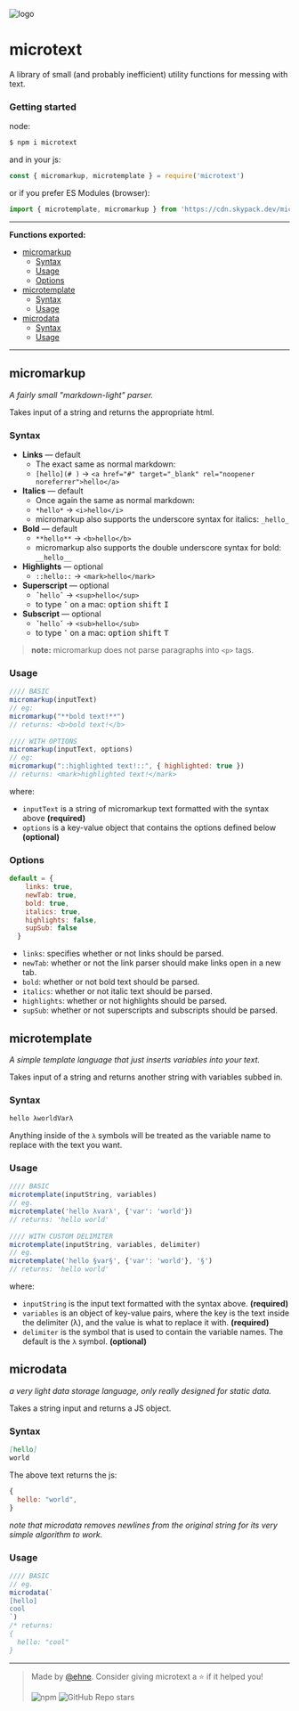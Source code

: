   
  
<p>
  <img alt="logo" src="https://gitcdn.xyz/repo/ehne/microtext/main/assets/microtext.png" align="center" />
</p>
  
#  microtext
  
A library of small (and probably inefficient) utility functions for messing with text.
  
###  Getting started
  
  
node:
```bash
$ npm i microtext
```
  
and in your js:
```js
const { micromarkup, microtemplate } = require('microtext')
```
  
or if you prefer ES Modules (browser):
```js
import { microtemplate, micromarkup } from 'https://cdn.skypack.dev/microtext';
```
  
---
  
**Functions exported:**
  
  
- [micromarkup](#micromarkup )
  - [Syntax](#syntax )
  - [Usage](#usage )
  - [Options](#options )
- [microtemplate](#microtemplate )
  - [Syntax](#syntax-1 )
  - [Usage](#usage-1 )
- [microdata](#microdata )
  - [Syntax](#syntax-2 )
  - [Usage](#usage-2 )
  
---
  
##  micromarkup
  
*A fairly small "markdown-light" parser.*
  
Takes input of a string and returns the appropriate html.
  
###  Syntax
  
- **Links** — default
  - The exact same as normal markdown: 
  - `[hello](# )` → `<a href="#" target="_blank" rel="noopener noreferrer">hello</a>`
- **Italics** — default
  - Once again the same as normal markdown:
  - `*hello*` → `<i>hello</i>`
  - micromarkup also supports the underscore syntax for italics: `_hello_`
- **Bold** — default
  - `**hello**` → `<b>hello</b>`
  - micromarkup also supports the double underscore syntax for bold: `__hello__`
- **Highlights** — optional
  - `::hello::` → `<mark>hello</mark>`
- **Superscript** — optional
  - `ˆhelloˆ` → `<sup>hello</sup>`
  - to type `ˆ` on a mac: <kbd>option</kbd> <kbd>shift</kbd> <kbd>I</kbd>
- **Subscript** — optional
  - `ˇhelloˇ` → `<sub>hello</sub>`
  - to type `ˇ` on a mac: <kbd>option</kbd> <kbd>shift</kbd> <kbd>T</kbd>
  
> **note:** micromarkup does not parse paragraphs into `<p>` tags.
  
###  Usage
  
  
```js
//// BASIC
micromarkup(inputText)
// eg:
micromarkup("**bold text!**")
// returns: <b>bold text!</b>
  
//// WITH OPTIONS
micromarkup(inputText, options)
// eg:
micromarkup("::highlighted text!::", { highlighted: true })
// returns: <mark>highlighted text!</mark>
```
  
where:
- `inputText` is a string of micromarkup text formatted with the syntax above **(required)**
- `options` is a key-value object that contains the options defined below **(optional)**
  
###  Options
  
```js
default = {
    links: true,
    newTab: true,
    bold: true,
    italics: true,
    highlights: false,
    supSub: false
  }
```
- `links`: specifies whether or not links should be parsed.
- `newTab`: whether or not the link parser should make links open in a new tab.
- `bold`: whether or not bold text should be parsed.
- `italics`: whether or not italic text should be parsed.
- `highlights`: whether or not highlights should be parsed.
- `supSub`: whether or not superscripts and subscripts should be parsed.
  
  
##  microtemplate
  
*A simple template language that just inserts variables into your text.*
  
Takes input of a string and returns another string with variables subbed in.
  
###  Syntax
  
```txt
hello λworldVarλ
```
Anything inside of the `λ` symbols will be treated as the variable name to replace with the text you want.
  
###  Usage
  
```js
//// BASIC
microtemplate(inputString, variables)
// eg.
microtemplate('hello λvarλ', {'var': 'world'})
// returns: 'hello world'
  
//// WITH CUSTOM DELIMITER
microtemplate(inputString, variables, delimiter)
// eg.
microtemplate('hello §var§', {'var': 'world'}, '§')
// returns: 'hello world'
```
where:
- `inputString` is the input text formatted with the syntax above. **(required)**
- `variables` is an object of key-value pairs, where the key is the text inside the delimiter (λ), and the value is what to replace it with. **(required)**
- `delimiter` is the symbol that is used to contain the variable names. The default is the `λ` symbol. **(optional)**
  
  
##  microdata
  
*a very light data storage language, only really designed for static data.*
  
Takes a string input and returns a JS object.
  
###  Syntax
  
```md
[hello]
world
```
The above text returns the js:
```js
{
  hello: "world",
}
```
*note that microdata removes newlines from the original string for its very simple algorithm to work.*
  
###  Usage
  
```js
//// BASIC
// eg.
microdata(`
[hello]
cool
`) 
/* returns:
{
  hello: "cool"
}
```
  
---
> Made by [@ehne](https://github.com/ehne ). Consider giving microtext a ⭐️ if it helped you!
> 
> ![npm](https://img.shields.io/npm/v/microtext ) ![GitHub Repo stars](https://img.shields.io/github/stars/ehne/microtext?style=social )
  